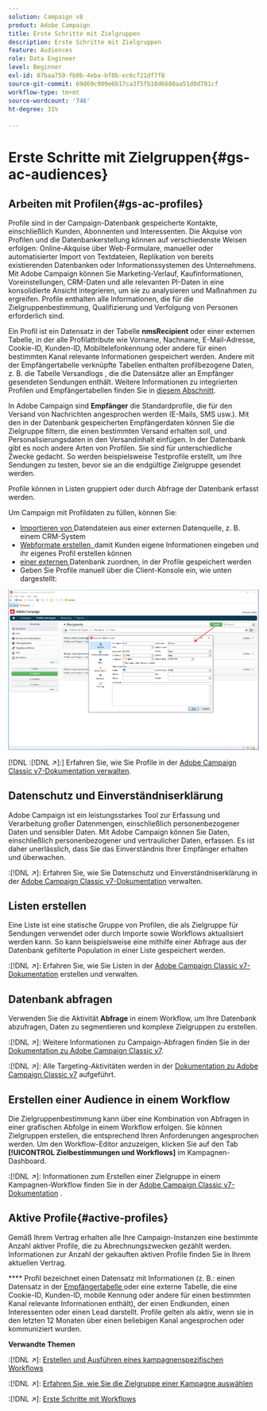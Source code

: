 ```yaml
---
solution: Campaign v8
product: Adobe Campaign
title: Erste Schritte mit Zielgruppen
description: Erste Schritte mit Zielgruppen
feature: Audiences
role: Data Engineer
level: Beginner
exl-id: 07baa759-fb0b-4eba-bf8b-ec6cf21df7f8
source-git-commit: 69d69c909e6b17ca3f5fb18d6680aa51d0d701cf
workflow-type: tm+mt
source-wordcount: '746'
ht-degree: 31%

---
```


# Erste Schritte mit Zielgruppen{#gs-ac-audiences}

## Arbeiten mit Profilen{#gs-ac-profiles}

Profile sind in der Campaign-Datenbank gespeicherte Kontakte, einschließlich Kunden, Abonnenten und Interessenten. Die Akquise von Profilen und die Datenbankerstellung können auf verschiedenste Weisen erfolgen: Online-Akquise über Web-Formulare, manueller oder automatisierter Import von Textdateien, Replikation von bereits existierenden Datenbanken oder Informationssystemen des Unternehmens. Mit Adobe Campaign können Sie Marketing-Verlauf, Kaufinformationen, Voreinstellungen, CRM-Daten und alle relevanten PI-Daten in eine konsolidierte Ansicht integrieren, um sie zu analysieren und Maßnahmen zu ergreifen. Profile enthalten alle Informationen, die für die Zielgruppenbestimmung, Qualifizierung und Verfolgung von Personen erforderlich sind.

Ein Profil ist ein Datensatz in der Tabelle **nmsRecipient** oder einer externen Tabelle, in der alle Profilattribute wie Vorname, Nachname, E-Mail-Adresse, Cookie-ID, Kunden-ID, Mobiltelefonkennung oder andere für einen bestimmten Kanal relevante Informationen gespeichert werden. Andere mit der Empfängertabelle verknüpfte Tabellen enthalten profilbezogene Daten, z. B. die Tabelle Versandlogs , die die Datensätze aller an Empfänger gesendeten Sendungen enthält. Weitere Informationen zu integrierten Profilen und Empfängertabellen finden Sie in [diesem Abschnitt](../dev/datamodel.md#ootb-profiles).

In Adobe Campaign sind **Empfänger** die Standardprofile, die für den Versand von Nachrichten angesprochen werden (E-Mails, SMS usw.). Mit den in der Datenbank gespeicherten Empfängerdaten können Sie die Zielgruppe filtern, die einen bestimmten Versand erhalten soll, und Personalisierungsdaten in den Versandinhalt einfügen. In der Datenbank gibt es noch andere Arten von Profilen. Sie sind für unterschiedliche Zwecke gedacht. So werden beispielsweise Testprofile erstellt, um Ihre Sendungen zu testen, bevor sie an die endgültige Zielgruppe gesendet werden.

Profile können in Listen gruppiert oder durch Abfrage der Datenbank erfasst werden.


Um Campaign mit Profildaten zu füllen, können Sie:

* [Importieren von ](import.md) Datendateien aus einer externen Datenquelle, z. B. einem CRM-System
* [Webformate erstellen, ](../dev/webapps.md) damit Kunden eigene Informationen eingeben und ihr eigenes Profil erstellen können
* [einer externen ](../connect/fda.md) Datenbank zuordnen, in der Profile gespeichert werden
* Geben Sie Profile manuell über die Client-Konsole ein, wie unten dargestellt:

![](assets/create-profile.png)


[!DNL :[!DNL :arrow_upper_right:]:] Erfahren Sie, wie Sie Profile in der [Adobe Campaign Classic v7-Dokumentation verwalten](https://experienceleague.adobe.com/docs/campaign-classic/using/getting-started/profile-management/about-profiles.html).


## Datenschutz und Einverständniserklärung

Adobe Campaign ist ein leistungsstarkes Tool zur Erfassung und Verarbeitung großer Datenmengen, einschließlich personenbezogener Daten und sensibler Daten. Mit Adobe Campaign können Sie Daten, einschließlich personenbezogener und vertraulicher Daten, erfassen. Es ist daher unerlässlich, dass Sie das Einverständnis Ihrer Empfänger erhalten und überwachen.

:[!DNL :arrow_upper_right:]: Erfahren Sie, wie Sie Datenschutz und Einverständniserklärung in der [Adobe Campaign Classic v7-Dokumentation](https://experienceleague.corp.adobe.com/docs/campaign-classic/using/getting-started/privacy/privacy-and-recommendations.html) verwalten.

## Listen erstellen

Eine Liste ist eine statische Gruppe von Profilen, die als Zielgruppe für Sendungen verwendet oder durch Importe sowie Workflows aktualisiert werden kann. So kann beispielsweise eine mithilfe einer Abfrage aus der Datenbank gefilterte Population in einer Liste gespeichert werden.

:[!DNL :arrow_upper_right:]: Erfahren Sie, wie Sie Listen in der [Adobe Campaign Classic v7-Dokumentation](https://experienceleague.adobe.com/docs/campaign-classic/using/getting-started/profile-management/creating-and-managing-lists.html) erstellen und verwalten.

## Datenbank abfragen

Verwenden Sie die Aktivität **Abfrage** in einem Workflow, um Ihre Datenbank abzufragen, Daten zu segmentieren und komplexe Zielgruppen zu erstellen.

:[!DNL :arrow_upper_right:]: Weitere Informationen zu Campaign-Abfragen finden Sie in der [Dokumentation zu Adobe Campaign Classic v7](https://experienceleague.adobe.com/docs/campaign-classic/using/automating-with-workflows/introduction/targeting-data.html).

:[!DNL :arrow_upper_right:]: Alle Targeting-Aktivitäten werden in der [Dokumentation zu Adobe Campaign Classic v7](https://experienceleague.adobe.com/docs/campaign-classic/using/automating-with-workflows/targeting-activities/about-targeting-activities.html) aufgeführt.

## Erstellen einer Audience in einem Workflow

Die Zielgruppenbestimmung kann über eine Kombination von Abfragen in einer grafischen Abfolge in einem Workflow erfolgen. Sie können Zielgruppen erstellen, die entsprechend Ihren Anforderungen angesprochen werden. Um den Workflow-Editor anzuzeigen, klicken Sie auf den Tab **[!UICONTROL Zielbestimmungen und Workflows]** im Kampagnen-Dashboard.

:[!DNL :arrow_upper_right:]: Informationen zum Erstellen einer Zielgruppe in einem Kampagnen-Workflow finden Sie in der [Adobe Campaign Classic v7-Dokumentation](https://experienceleague.adobe.com/docs/campaign-classic/using/orchestrating-campaigns/orchestrate-campaigns/marketing-campaign-target.html?lang=en#building-the-main-target-in-a-workflow) .


## Aktive Profile{#active-profiles}

Gemäß Ihrem Vertrag erhalten alle Ihre Campaign-Instanzen eine bestimmte Anzahl aktiver Profile, die zu Abrechnungszwecken gezählt werden. Informationen zur Anzahl der gekauften aktiven Profile finden Sie in Ihrem aktuellen Vertrag.

**** Profil bezeichnet einen Datensatz mit Informationen (z. B.: einen Datensatz in der  [Empfängertabelle ](../dev/datamodel.md) oder eine externe Tabelle, die eine Cookie-ID, Kunden-ID, mobile Kennung oder andere für einen bestimmten Kanal relevante Informationen enthält), der einen Endkunden, einen Interessenten oder einen Lead darstellt. Profile gelten als aktiv, wenn sie in den letzten 12 Monaten über einen beliebigen Kanal angesprochen oder kommuniziert wurden.

<!--
You can monitor the number of active profiles used on your instances directly from Campaign Control Panel. 

:[!DNL :arrow_upper_right:]: For more on this, refer to the [Control Panel documentation](https://docs.adobe.com/content/help/en/control-panel/using/performance-monitoring/active-profiles-monitoring.html).
-->

**Verwandte Themen**

:[!DNL :arrow_upper_right:]: [Erstellen und Ausführen eines kampagnenspezifischen Workflows](https://experienceleague.adobe.com/docs/campaign-classic/using/automating-with-workflows/introduction/building-a-workflow.html)

:[!DNL :arrow_upper_right:]: [Erfahren Sie, wie Sie die Zielgruppe einer Kampagne auswählen](https://experienceleague.adobe.com/docs/campaign-classic/using/orchestrating-campaigns/orchestrate-campaigns/marketing-campaign-target.html)

:[!DNL :arrow_upper_right:]: [Erste Schritte mit Workflows](https://experienceleague.adobe.com/docs/campaign-classic/using/automating-with-workflows/introduction/about-workflows.html)
